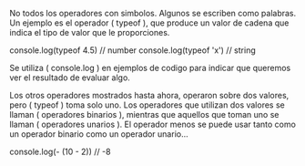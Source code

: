 No todos los operadores con simbolos. Algunos se escriben como palabras. Un ejemplo es el operador ( typeof ), que produce un valor de cadena que indica el tipo de valor que le proporciones.

console.log(typeof 4.5) 
// number
console.log(typeof 'x')
// string

Se utiliza ( console.log ) en ejemplos de codigo para indicar que queremos ver el resultado de evaluar algo.

Los otros operadores mostrados hasta ahora, operaron sobre dos valores, pero ( typeof ) toma solo uno. Los operadores que utilizan dos valores se llaman ( operadores binarios ), mientras que aquellos que toman uno se llaman ( operadores unarios ). El operador menos se puede usar tanto como un operador binario como un operador unario...

console.log(- (10 - 2))
// -8

